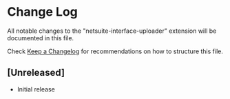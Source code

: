 # Change Log
All notable changes to the "netsuite-interface-uploader" extension will be documented in this file.

Check [Keep a Changelog](http://keepachangelog.com/) for recommendations on how to structure this file.

## [Unreleased]
- Initial release